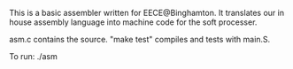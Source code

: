 This is a basic assembler written for EECE@Binghamton.
It translates our in house assembly language into machine code for the soft processer.

asm.c contains the source. "make test" compiles and tests with main.S.

To run:
	./asm <source> <destination>

